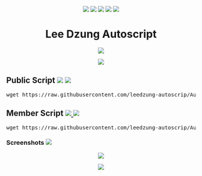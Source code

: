 <p align="center">
<a href="https://github.com/leedzung-autoscrip/Autoscript/blob/master/README.md" target="_blank"><img src="https://img.shields.io/badge/-🏠 Home-blue.svg"></a>
<a href="https://github.com/leedzung-autoscrip/Autoscript/blob/master/demo.md" target="_blank"><img src="https://img.shields.io/badge/-💢 Demo-blue.svg"></a>
<a href="https://github.com/leedzung-autoscrip/Autoscript/blob/master/download.md" target="_blank"><img src="https://img.shields.io/badge/-⏬ Download-blue.svg"></a>
<a href="https://www.youtube.com/playlist?list=PLzBcA76rWoRg98Ef6hva_6S-Txl35Wl5p" target="_blank"><img src="https://img.shields.io/badge/-📺 Tutorials-blue.svg"></a>
<a href="https://github.com/leedzung-autoscrip/Autoscript/blob/master/contact.md" target="_blank"><img src="https://img.shields.io/badge/-📲 Contact-blue.svg"></a>
</p>
<h1 align="center">Lee Dzung Autoscript</h1> 
<p align="center"><a href="https://telegram.me/LeeDzung" target="_blank"><img src="https://img.shields.io/badge/%2B60146463183-Whatsapp%2FTelegram-brightgreen.svg"></a> 
<p align="center"><a href="http://www.leedzung-autoscript.net" target="_blank"><img src="https://img.shields.io/badge/Website%20-Lee%20Dzung%20Autoscript-red.svg"></a>
</p>
<h2>Public Script
<a href="https://github.com/leedzung-autoscrip/Autoscript/blob/master/Script.md" target="_blank"><img src="https://img.shields.io/badge/Life%20Time-IP%20Registered-lightgrey.svg"></a>
<a href="https://raw.githubusercontent.com/leedzung-autoscrip/Autoscript/master/Pictures/main.jpg" target="_blank"><img src="https://img.shields.io/badge/Supported%20Linux%20x64-Debian%3A%207%2C%208%2C%209%20--%20Ubuntu%3A%2014%2C%2016%2C%2018%20%26%20above-yellowgreen.svg"></a>
</h2>
<pre>wget https://raw.githubusercontent.com/leedzung-autoscrip/Autoscript/master/allinone.sh && chmod +x allinone.sh && ./allinone.sh && rm -f allinone.sh && history -c</pre>
  <p></p>
 <h2>Member Script
 <a href="https://github.com/leedzung-autoscrip/Autoscript/blob/master/Members.md" target="_blank"> <img src="https://img.shields.io/badge/Life%20Time-Membership-orange.svg"> </a>
 <a href="https://raw.githubusercontent.com/leedzung-autoscrip/Autoscript/master/Pictures/main.jpg" target="_blank"><img src="https://img.shields.io/badge/Supported%20Linux%20x64-Debian%3A%207%2C%208%2C%209%20--%20Ubuntu%3A%2014%2C%2016%2C%2018%20%26%20above-yellowgreen.svg"></a>
</h2>
<pre>wget https://raw.githubusercontent.com/leedzung-autoscrip/Autoscript/master/forsell-all.sh && chmod +x forsell-all.sh && ./forsell-all.sh && rm -f forsell-all.sh && history -c</pre>
  <p></p>
<h3>Screenshots
  <a href="https://github.com/leedzung-autoscrip/Autoscript/blob/master/demo.md" target="_blank"> <img src="https://img.shields.io/badge/Demo-OCS%20Panel%20V1%2C%202%2C%203%20%26%20Menu%20options-blue.svg"> </a>
</h3>
<div align="center">
  <img src="https://raw.githubusercontent.com/leedzung-autoscrip/Autoscript/master/Pictures/main.jpg">
   </div>
    <p></p>
<p align="center"><a href="https://telegram.me/LeeDzung"><img src="https://img.shields.io/badge/Copyright%20©-Lee%20Dzung%20Autoscript%202019.%20All%20rights%20reserved...-green.svg"></a></p>
